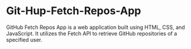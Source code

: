 # Git-Hup-Fetch-Repos-App
GitHub Fetch Repos App is a web application built using HTML, CSS, and JavaScript. It utilizes the Fetch API to retrieve GitHub repositories of a specified user.
